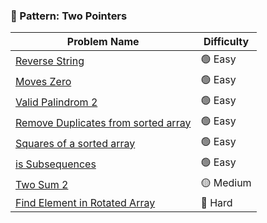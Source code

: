 
### 🧠 Pattern: Two Pointers

| Problem Name                              | Difficulty |
|-------------------------------------------|------------|
| [Reverse String](./DS/2-Pointers/Easy/reverseString.js)       | 🟢 Easy     |
| [Moves Zero](./DS/2-Pointers/Easy/movesZero.js)       | 🟢 Easy     |
| [Valid Palindrom 2](./DS/2-Pointers/Easy/validPalindrome.js)       | 🟢 Easy     |
| [Remove Duplicates from sorted array](./DS/2-Pointers/Easy/removeDuplicates.js) | 🟢 Easy |
| [Squares of a sorted array](./DS/2-Pointers/Easy/squaresOfASortedArray.js) | 🟢 Easy |
| [is Subsequences](./DS/2-Pointers/Easy/isSubsequence.js) | 🟢 Easy |
| [Two Sum 2](./DS/2-Pointers/Medium/twoSum2.js)   | 🟡 Medium   |
| [Find Element in Rotated Array](./problems/binary_search/rotated_array.md) | 🔴 Hard |
